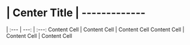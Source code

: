 #       | Center Title | -------------
| :--- | ---: | :---:
Content Cell  | Content Cell | Content Cell
Content Cell  | Content Cell | Content Cell
